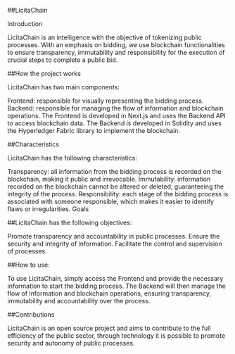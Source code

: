 ##LicitaChain

Introduction

LicitaChain is an intelligence with the objective of tokenizing public processes. With an emphasis on bidding, we use blockchain functionalities to ensure transparency, immutability and responsibility for the execution of crucial steps to complete a public bid.

##How the project works

LicitaChain has two main components:

Frontend: responsible for visually representing the bidding process.
Backend: responsible for managing the flow of information and blockchain operations.
The Frontend is developed in Next.js and uses the Backend API to access blockchain data. The Backend is developed in Solidity and uses the Hyperledger Fabric library to implement the blockchain.

##Characteristics

LicitaChain has the following characteristics:

Transparency: all information from the bidding process is recorded on the blockchain, making it public and irrevocable.
Immutability: information recorded on the blockchain cannot be altered or deleted, guaranteeing the integrity of the process.
Responsibility: each stage of the bidding process is associated with someone responsible, which makes it easier to identify flaws or irregularities.
Goals

##LicitaChain has the following objectives:

Promote transparency and accountability in public processes.
Ensure the security and integrity of information.
Facilitate the control and supervision of processes.

##How to use:

To use LicitaChain, simply access the Frontend and provide the necessary information to start the bidding process. The Backend will then manage the flow of information and blockchain operations, ensuring transparency, immutability and accountability over the process.

##Contributions

LicitaChain is an open source project and aims to contribute to the full efficiency of the public sector, through technology it is possible to promote security and autonomy of public processes.